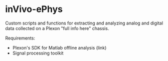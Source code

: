 # inVivo-ePhys

Custom scripts and functions for extracting and analyzing analog and digital data collected on a Plexon "full info here" chassis. 

Requirements:
- Plexon's SDK for Matlab offline analysis (link)
- Signal processing toolkit